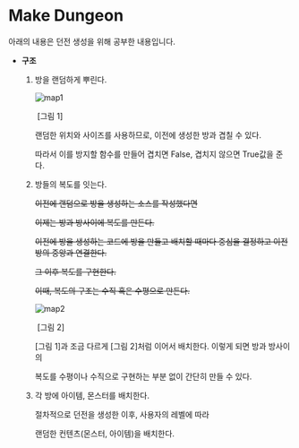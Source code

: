 # Make Dungeon

아래의 내용은 던전 생성을 위해 공부한 내용입니다.

* **구조**

  1. 방을 랜덤하게 뿌린다. 

     ![map1](C:\Users\strip\Desktop\Github\던전RPG\map1.PNG)

     ​									          [그림 1]

     랜덤한 위치와 사이즈를 사용하므로, 이전에 생성한 방과 겹칠 수 있다.

     따라서 이를 방지할 함수를 만들어 겹치면 False, 겹치지 않으면 True값을 준다.

     

  2. 방들의 복도를 잇는다.

     ~~이전에 랜덤으로 방을 생성하는 소스를 작성했다면~~

     ~~이제는 방과 방사이에 복도를 만든다.~~

     ~~이전에 방을 생성하는 코드에 방을 만들고 배치할 때마다 중심을 결정하고 이전 방의 중앙과 연결한다.~~

     ~~그 이후 복도를 구현한다.~~

     ~~이때, 복도의 구조는 수직 혹은 수평으로 만든다.~~

     

     ![map2](C:\Users\strip\Desktop\Github\던전RPG\map2.PNG)

     ​                                                                                     [그림 2]

     [그림 1]과 조금 다르게 [그림 2]처럼 이어서 배치한다. 이렇게 되면 방과 방사이의

     복도를 수평이나 수직으로 구현하는 부분 없이 간단히 만들 수 있다.

     

  3. 각 방에 아이템, 몬스터를 배치한다.

     절차적으로 던전을 생성한 이후,  사용자의 레벨에 따라

     랜덤한 컨텐츠(몬스터, 아이템)을 배치한다.



